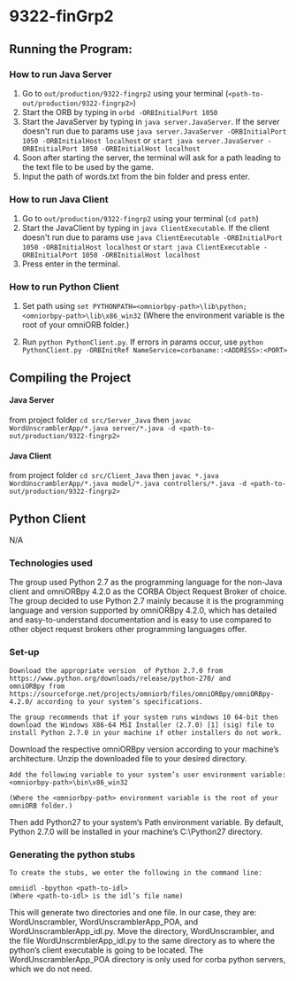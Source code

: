 # 9322-finGrp2

## Running the Program:
### How to run Java Server
1. Go to `out/production/9322-fingrp2` using your terminal (`<path-to-out/production/9322-fingrp2>`)
2. Start the ORB by typing in `orbd -ORBInitialPort 1050`
3. Start the JavaServer by typing in `java server.JavaServer`. If the server doesn't run due to params use `java server.JavaServer -ORBInitialPort 1050 -ORBInitialHost localhost` or  `start java server.JavaServer -ORBInitialPort 1050 -ORBInitialHost localhost`
4. Soon after starting the server, the terminal will ask for a path leading to the text file to be used by the game.
5. Input the path of words.txt from the bin folder and press enter.


### How to run Java Client
1. Go to `out/production/9322-fingrp2` using your terminal (`cd path`)
2. Start the JavaClient by typing in `java ClientExecutable`. If the client doesn't run due to params use `java ClientExecutable -ORBInitialPort 1050 -ORBInitialHost localhost` or `start java ClientExecutable -ORBInitialPort 1050 -ORBInitialHost localhost`
3. Press enter in the terminal.

### How to run Python Client
1. Set path using `set PYTHONPATH=<omniorbpy-path>\lib\python;<omniorbpy-path>\lib\x86_win32`
(Where the <omniorbpy-path> environment variable is the root of your omniORB folder.)

2. Run `python PythonClient.py`. If errors in params occur, use `python PythonClient.py -ORBInitRef NameService=corbaname::<ADDRESS>:<PORT>`

## Compiling the Project
#### Java Server
from project folder `cd src/Server_Java` then `javac WordUnscramblerApp/*.java server/*.java -d <path-to-out/production/9322-fingrp2>`

#### Java Client
from project folder `cd src/Client_Java` then `javac *.java WordUnscramblerApp/*.java model/*.java controllers/*.java -d <path-to-out/production/9322-fingrp2>`

## Python Client
N/A

### Technologies used
The group used Python 2.7 as the programming language for the non-Java client and omniORBpy 4.2.0 as the CORBA Object Request Broker of choice. The group decided to use Python 2.7 mainly because it is the programming language and version supported by omniORBpy 4.2.0, which has detailed and easy-to-understand documentation and is easy to use compared to other object request brokers other programming languages offer.

### Set-up
    Download the appropriate version  of Python 2.7.0 from https://www.python.org/downloads/release/python-270/ and 
    omniORBpy from https://sourceforge.net/projects/omniorb/files/omniORBpy/omniORBpy-4.2.0/ according to your system’s specifications.
        
    The group recommends that if your system runs windows 10 64-bit then download the Windows X86-64 MSI Installer (2.7.0) [1] (sig) file to install Python 2.7.0 in your machine if other installers do not work.

Download the respective omniORBpy version according to your machine’s architecture. Unzip the downloaded file to your desired directory.

    Add the following variable to your system’s user environment variable:
    <omniorbpy-path>\bin\x86_win32

    (Where the <omniorbpy-path> environment variable is the root of your omniORB folder.)

Then add Python27 to your system’s Path environment variable. By default, Python 2.7.0 will be installed in your machine’s C:\Python27 directory.

### Generating the python stubs 
    To create the stubs, we enter the following in the command line: 

    omniidl -bpython <path-to-idl>
    (Where <path-to-idl> is the idl’s file name)

This will generate two directories and one file. In our case, they are: WordUnscrambler, WordUnscramblerApp_POA, and WordUnscramblerApp_idl.py. Move the directory, WordUnscrambler, and the file WordUnscrmblerApp_idl.py to the same directory as to where the python’s client executable is going to be located. The WordUnscramblerApp_POA directory is only used for corba python servers, which we do not need.
